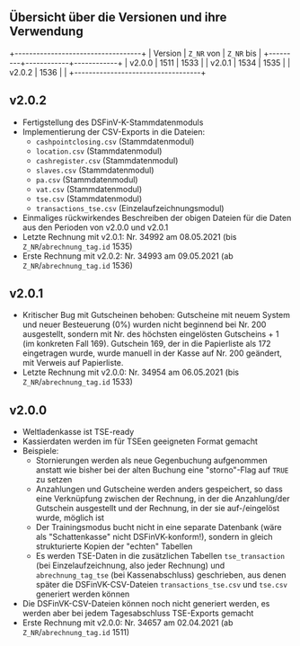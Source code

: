 ## Übersicht über die Versionen und ihre Verwendung

+-----------------------------------+
| Version | `Z_NR` von | `Z_NR` bis |
+---------+------------+------------+
| v2.0.0  | 1511       | 1533       |
| v2.0.1  | 1534       | 1535       |
| v2.0.2  | 1536       |            |
+-----------------------------------+

## v2.0.2

  * Fertigstellung des DSFinV-K-Stammdatenmoduls
  * Implementierung der CSV-Exports in die Dateien:
    * `cashpointclosing.csv` (Stammdatenmodul)
    * `location.csv` (Stammdatenmodul)
    * `cashregister.csv` (Stammdatenmodul)
    * `slaves.csv` (Stammdatenmodul)
    * `pa.csv` (Stammdatenmodul)
    * `vat.csv` (Stammdatenmodul)
    * `tse.csv` (Stammdatenmodul)
    * `transactions_tse.csv` (Einzelaufzeichnungsmodul)
  * Einmaliges rückwirkendes Beschreiben der obigen Dateien für die Daten aus den Perioden von v2.0.0 und v2.0.1
  * Letzte Rechnung mit v2.0.1: Nr. 34992 am 08.05.2021 (bis `Z_NR`/`abrechnung_tag.id` 1535)
  * Erste Rechnung mit v2.0.2: Nr. 34993 am 09.05.2021 (ab `Z_NR`/`abrechnung_tag.id` 1536)

## v2.0.1

  * Kritischer Bug mit Gutscheinen behoben: Gutscheine mit neuem System und neuer Besteuerung (0%) wurden nicht beginnend bei Nr. 200 ausgestellt, sondern mit Nr. des höchsten eingelösten Gutscheins + 1 (im konkreten Fall 169). Gutschein 169, der in die Papierliste als 172 eingetragen wurde, wurde manuell in der Kasse auf Nr. 200 geändert, mit Verweis auf Papierliste.
  * Letzte Rechnung mit v2.0.0: Nr. 34954 am 06.05.2021 (bis `Z_NR`/`abrechnung_tag.id` 1533)

## v2.0.0

  * Weltladenkasse ist TSE-ready
  * Kassierdaten werden im für TSEen geeigneten Format gemacht
  * Beispiele:
    * Stornierungen werden als neue Gegenbuchung aufgenommen anstatt wie bisher bei der alten Buchung eine "storno"-Flag auf `TRUE` zu setzen
    * Anzahlungen und Gutscheine werden anders gespeichert, so dass eine Verknüpfung zwischen der Rechnung, in der die Anzahlung/der Gutschein ausgestellt und der Rechnung, in der sie auf-/eingelöst wurde, möglich ist
    * Der Trainingsmodus bucht nicht in eine separate Datenbank (wäre als "Schattenkasse" nicht DSFinVK-konform!), sondern in gleich strukturierte Kopien der "echten" Tabellen
    * Es werden TSE-Daten in die zusätzlichen Tabellen `tse_transaction` (bei Einzelaufzeichnung, also jeder Rechnung) und `abrechnung_tag_tse` (bei Kassenabschluss) geschrieben, aus denen später die DSFinVK-CSV-Dateien `transactions_tse.csv` und `tse.csv` generiert werden können
  * Die DSFinVK-CSV-Dateien können noch nicht generiert werden, es werden aber bei jedem Tagesabschluss TSE-Exports gemacht
  * Erste Rechnung mit v2.0.0: Nr. 34657 am 02.04.2021 (ab `Z_NR`/`abrechnung_tag.id` 1511)
